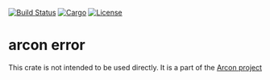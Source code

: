 [![Build Status](https://dev.azure.com/arcon-cda/arcon/_apis/build/status/cda-group.arcon?branchName=master)](https://dev.azure.com/arcon-cda/arcon/_build/latest?definitionId=1&branchName=master)
[![Cargo](https://img.shields.io/badge/crates.io-v0.1.1-orange)](https://crates.io/crates/arcon_error)
[![License](https://img.shields.io/badge/License-AGPL--3.0--only-blue)](https://github.com/cda-group/arcon)

# arcon error

This crate is not intended to be used directly. It is a part of the [Arcon project](https://github.com/cda-group/arcon)
